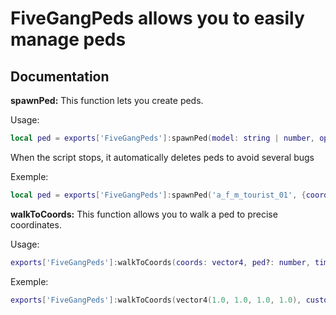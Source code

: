 # FiveGangPeds allows you to easily manage peds

## Documentation

__spawnPed:__
This function lets you create peds. 

Usage:
```lua
local ped = exports['FiveGangPeds']:spawnPed(model: string | number, options?: {coords?: vector4, scenario?: string})
 ```
When the script stops, it automatically deletes peds to avoid several bugs


Exemple:
```lua
local ped = exports['FiveGangPeds']:spawnPed('a_f_m_tourist_01', {coords = vector4(1.0, 1.0, 1.0, 1.0), scenario = 'WORLD_HUMAN_MUSICIAN'})
 ```

__walkToCoords:__
This function allows you to walk a ped to precise coordinates. 

Usage:
```lua
exports['FiveGangPeds']:walkToCoords(coords: vector4, ped?: number, timeout: number = 5000)
 ```

Exemple:
```lua
exports['FiveGangPeds']:walkToCoords(vector4(1.0, 1.0, 1.0, 1.0), customPed, 4000)
 ```



